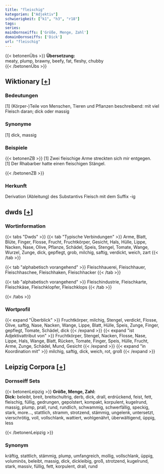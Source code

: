 ```yaml
---
title: "fleischig"
kategorien: ["Adjektiv"]
schwierigkeit: ["k1", "h3", "r18"]
tags:
series:
mainDornseiffs: ['Größe, Menge, Zahl']
domainDornseiffs: ['Dick']
url: "fleischig"
---
```


{{< betonenÜbs >}}
**Übersetzung:**  
meaty, plump, brawny, beefy, fat, fleshy, chubby  
{{< /betonenÜbs >}}

## Wiktionary [[+](https://de.wiktionary.org/wiki/fleischig)]

### Bedeutungen
[1] (Körper-)Teile von Menschen, Tieren und Pflanzen beschreibend: mit viel Fleisch daran; dick oder massig  

### Synonyme
[1] dick, massig  

### Beispiele
{{< betonenZB >}}
[1] Zwei fleischige Arme streckten sich mir entgegen.  
[1] Der Rhabarber hatte einen fleischigen Stängel.  

{{< /betonenZB >}}
### Herkunft
Derivation (Ableitung) des Substantivs Fleisch mit dem Suffix -ig  



## dwds [[+](https://www.dwds.de/wb/fleischig)]

### Wortinformation
{{< tabs "Dwds" >}}
{{< tab "Typische Verbindungen" >}}
Arme, Blatt, Blüte, Finger, Flosse, Frucht, Fruchtkörper, Gesicht, Hals, Hülle, Lippe, Nacken, Nase, Olive, Pflanze, Schädel, Speis, Stengel, Tomate, Wange, Wurzel, Zunge, dick, gepflegt, grob, milchig, saftig, verdickt, weich, zart
{{< /tab >}}

{{< tab "alphabetisch vorangehend" >}}
Fleischhauerei, Fleischhauer, Fleischhaschee, Fleischhaken, Fleischhacker
{{< /tab >}}

{{< tab "alphabetisch vorangehend" >}}
Fleischindustrie, Fleischkarte, Fleischkäse, Fleischklopfer, Fleischklops
{{< /tab >}}

{{< /tabs >}}

### Wortprofil
{{< expand "Überblick" >}} Fruchtkörper, milchig, Stengel, verdickt, Flosse, Olive, saftig, Nase, Nacken, Wange, Lippe, Blatt, Hülle, Speis, Zunge, Finger, gepflegt, Tomate, Schädel, dick {{< /expand >}}
{{< expand "ist Adjektivattribut von" >}} Fruchtkörper, Stengel, Nacken, Flosse, Nase, Lippe, Hals, Wange, Blatt, Rücken, Tomate, Finger, Speis, Hülle, Frucht, Arme, Zunge, Schädel, Mund, Gesicht {{< /expand >}}
{{< expand "in Koordination mit" >}} milchig, saftig, dick, weich, rot, groß {{< /expand >}}

## Leipzig Corpora [[+](https://corpora.uni-leipzig.de/en/res?word=fleischig&corpusId=deu_newscrawl-public_2018)]

### Dornseiff Sets
{{< betonenLeipzig >}}
**Größe, Menge, Zahl:**  
**Dick:** beleibt, breit, breitschultrig, derb, dick, drall, erdrückend, feist, fett, fleischig, füllig, gedrungen, gepolstert, kompakt, korpulent, kugelrund, massig, plump, prall, rund, rundlich, schwammig, schwerfällig, speckig, stark, more..., stattlich, stramm, strotzend, stämmig, ungelenk, untersetzt, vierschrötig, voll, vollschlank, wattiert, wohlgenährt, überwältigend, üppig, less  

{{< /betonenLeipzig >}}

### Synonym
kräftig, stattlich, stämmig, plump, umfangreich, mollig, vollschlank, üppig, voluminös, beleibt, massig, dick, dickleibig, groß, strotzend, kugelrund, stark, massiv, füllig, fett, korpulent, drall, rund

